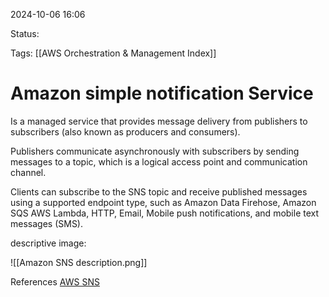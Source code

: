 2024-10-06 16:06

Status:

Tags:
[[AWS Orchestration & Management Index]]

# Amazon simple notification Service

Is a managed service that provides message delivery from publishers to subscribers (also known as producers and consumers).

Publishers communicate asynchronously with subscribers by sending messages to a topic, which is a logical access point and communication channel.

Clients can subscribe to the SNS topic and receive published messages using a supported endpoint type, such as Amazon Data Firehose, Amazon SQS AWS Lambda, HTTP, Email, Mobile push notifications, and mobile text messages (SMS).

descriptive image:

![[Amazon SNS description.png]]

References 
[AWS SNS](https://docs.aws.amazon.com/sns/latest/dg/welcome.html)